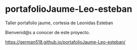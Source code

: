 # portafolioJaume-Leo-esteban
Taller portafolio jaume, cortesia de Leonidas Esteban

Bienvenid@s a conocer de este proyecto.

https://german518.github.io/portafolioJaume-Leo-esteban/
